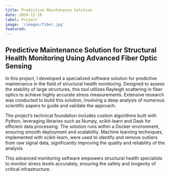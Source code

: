 ```yaml
---
title: Predictive Maintenance Solution
date: 2024-12-18
label: Project
image: '/images/fiber.jpg'
featured:
---
```

## Predictive Maintenance Solution for Structural Health Monitoring Using Advanced Fiber Optic Sensing

In this project, I developed a specialized software solution for predictive maintenance in the field of structural health monitoring. Designed to assess the stability of large structures, this tool utilizes Rayleigh scattering in fiber optics to achieve highly accurate stress measurements. Extensive research was conducted to build this solution, involving a deep analysis of numerous scientific papers to guide and validate the approach.

The project’s technical foundation includes custom algorithms built with Python, leveraging libraries such as Numpy, scikit-learn and Dask for efficient data processing. The solution runs within a Docker environment, ensuring smooth deployment and scalability. Machine learning techniques, implemented with scikit-learn, were used to identify and remove outliers from raw signal data, significantly improving the quality and reliability of the analysis.

This advanced monitoring software empowers structural health specialists to monitor stress levels accurately, ensuring the safety and longevity of critical infrastructure.